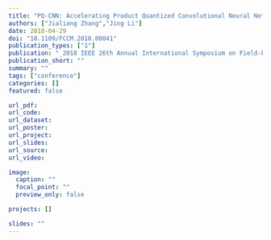 ```yaml
---
title: "PQ-CNN: Accelerating Product Quantized Convolutional Neural Network (Poster)"
authors: ["Jialiang Zhang","Jing Li"]
date: 2018-04-29
doi: "10.1109/FCCM.2018.00041"
publication_types: ["1"]
publication: "_2018 IEEE 26th Annual International Symposium on Field-Programmable Custom Computing Machines (**FCCM**)_"
publication_short: ""
summary: ""
tags: ["conference"]
categories: []
featured: false

url_pdf:
url_code:
url_dataset:
url_poster:
url_project:
url_slides:
url_source:
url_video:

image:
  caption: ""
  focal_point: ""
  preview_only: false

projects: []

slides: ""
---
```



